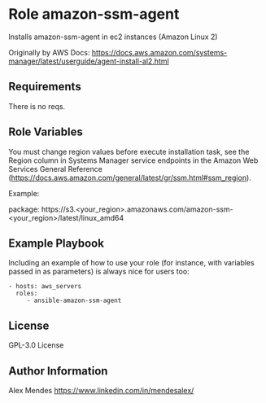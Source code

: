 Role amazon-ssm-agent
=========

Installs amazon-ssm-agent in ec2 instances (Amazon Linux 2)

Originally by AWS Docs: https://docs.aws.amazon.com/systems-manager/latest/userguide/agent-install-al2.html

Requirements
------------

There is no reqs.

Role Variables
--------------

You must change region values before execute installation task, see the Region column in Systems Manager service endpoints in the Amazon Web Services General Reference (https://docs.aws.amazon.com/general/latest/gr/ssm.html#ssm_region).

Example:

  package: https://s3.<your_region>.amazonaws.com/amazon-ssm-<your_region>/latest/linux_amd64

Example Playbook
----------------

Including an example of how to use your role (for instance, with variables passed in as parameters) is always nice for users too:

    - hosts: aws_servers
      roles:
         - ansible-amazon-ssm-agent

License
-------

GPL-3.0 License

Author Information
------------------

Alex Mendes https://www.linkedin.com/in/mendesalex/
